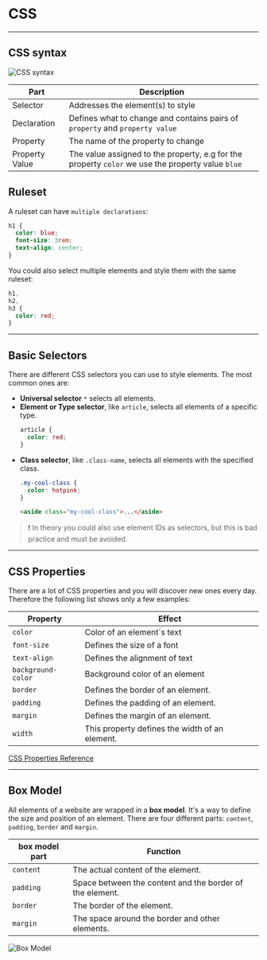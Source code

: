 # CSS
---
## CSS syntax
![CSS syntax](https://github.com/spiced-academy/chicory-web-dev/blob/main/sessions/css-basics/assets/css-syntax.png)

| Part           | Description                                                                                       |
| -------------- | ------------------------------------------------------------------------------------------------- |
| Selector       | Addresses the element(s) to style                                                                 |
| Declaration    | Defines what to change and contains pairs of `property` and `property value`                      |
| Property       | The name of the property to change                                                                |
| Property Value | The value assigned to the property, e.g for the property `color` we use the property value `blue` |

## Ruleset

A ruleset can have `multiple declarations`:

```css
h1 {
  color: blue;
  font-size: 3rem;
  text-align: center;
}
```

You could also select multiple elements and style them with the same ruleset:

```css
h1,
h2,
h3 {
  color: red;
}
```

---

## Basic Selectors

There are different CSS selectors you can use to style elements. The most common ones are:

- **Universal selector** `*` selects all elements.
- **Element or Type selector**, like `article`, selects all elements of a specific type.
  ```css
  article {
    color: red;
  }
  ```
- **Class selector**, like `.class-name`, selects all elements with the specified class.
  ```css
  .my-cool-class {
    color: hotpink;
  }
  ```
  ```html
  <aside class="my-cool-class">...</aside>
  ```

> ❗️ In theory you could also use element IDs as selectors, but this is bad practice and must be
> avoided.

---

## CSS Properties

There are a lot of CSS properties and you will discover new ones every day. Therefore the following
list shows only a few examples:

| Property           | Effect                                         |
| ------------------ | ---------------------------------------------- |
| `color`            | Color of an element´s text                     |
| `font-size`        | Defines the size of a font                     |
| `text-align`       | Defines the alignment of text                  |
| `background-color` | Background color of an element                 |
| `border`           | Defines the border of an element.              |
| `padding`          | Defines the padding of an element.             |
| `margin`           | Defines the margin of an element.              |
| `width`            | This property defines the width of an element. |

[CSS Properties Reference](https://developer.mozilla.org/en-US/docs/Web/CSS/Reference#index)

---

## Box Model

All elements of a website are wrapped in a **box model**. It's a way to define the size and position
of an element. There are four different parts: `content`, `padding`, `border` and `margin`.

| box model part | Function                                                 |
| -------------- | -------------------------------------------------------- |
| `content`      | The actual content of the element.                       |
| `padding`      | Space between the content and the border of the element. |
| `border`       | The border of the element.                               |
| `margin`       | The space around the border and other elements.          |

![Box Model](https://github.com/spiced-academy/chicory-web-dev/blob/main/sessions/css-basics/assets/box-model.png)